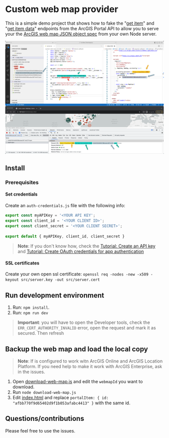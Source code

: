 # Custom web map provider

This is a simple demo project that shows how to fake the "<a href="https://developers.arcgis.com/documentation/mapping-apis-and-services/content-management/items/#get-an-item">get item</a>" and "<a href="https://developers.arcgis.com/documentation/mapping-apis-and-services/content-management/items/#get-item-data">get item data</a>" endpoints from the ArcGIS Portal API to 
allow you to serve your the <a href="https://developers.arcgis.com/web-map-specification/"> ArcGIS web map JSON object spec</a> from your own Node server.

![Screenshot](./screenshot.png)

## Install

### Prerequisites

#### Set credentials
Create an `auth-credentials.js` file with the following info:

```js
export const myAPIKey = '<YOUR API KEY';
export const client_id = '<YOUR CLIENT ID>';
export const client_secret = '<YOUR CLIENT SECRET>';

export default { myAPIKey, client_id, client_secret } 
```

> **Note**: If you don't know how, check the [Tutorial: Create an API key](https://developers.arcgis.com/documentation/security-and-authentication/api-key-authentication/tutorials/create-an-api-key/) and [Tutorial: Create OAuth credentials for app authentication](https://developers.arcgis.com/documentation/security-and-authentication/app-authentication/tutorials/create-oauth-credentials-app-auth/)

#### SSL certificates

Create your own open ssl certificate: `openssl req -nodes -new -x509 -keyout src/server.key -out src/server.cert`

## Run development environment

1. Run: `npm install`.
3. Run: `npm run dev`

> **Important**: you will have to open the Developer tools, check the `ERR_CERT_AUTHORITY_INVALID` error, open the request and mark it as secured. Then refresh

## Backup the web map and load the local copy

> **Note**: If is configured to work witn ArcGIS Online and ArcGIS Location Platform. 
If you need help to make it work with ArcGIS Enterprise, ask in the issues.

1. Open [download-web-map.js](./src/download-web-map.js) and edit the `webmapId` you want to download.
2. Run `node download-web-map.js`
3. Edit [index.html](./src/index.html) and replace `portalItem: { id: "afbb770f9d65402d9f1b053afabc4413" }` with the same id.

## Questions/contributions

Please feel free to use the issues.